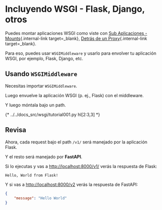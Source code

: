 # Incluyendo WSGI - Flask, Django, otros

Puedes montar aplicaciones WSGI como viste con [Sub Aplicaciones - Mounts](sub-applications.md){.internal-link target=_blank}, [Detrás de un Proxy](behind-a-proxy.md){.internal-link target=_blank}.

Para eso, puedes usar `WSGIMiddleware` y usarlo para envolver tu aplicación WSGI, por ejemplo, Flask, Django, etc.

## Usando `WSGIMiddleware`

Necesitas importar `WSGIMiddleware`.

Luego envuelve la aplicación WSGI (p. ej., Flask) con el middleware.

Y luego móntala bajo un path.

{* ../../docs_src/wsgi/tutorial001.py hl[2:3,3] *}

## Revisa

Ahora, cada request bajo el path `/v1/` será manejado por la aplicación Flask.

Y el resto será manejado por **FastAPI**.

Si lo ejecutas y vas a <a href="http://localhost:8000/v1/" class="external-link" target="_blank">http://localhost:8000/v1/</a> verás la respuesta de Flask:

```txt
Hello, World from Flask!
```

Y si vas a <a href="http://localhost:8000/v2" class="external-link" target="_blank">http://localhost:8000/v2</a> verás la respuesta de FastAPI:

```JSON
{
    "message": "Hello World"
}
```
